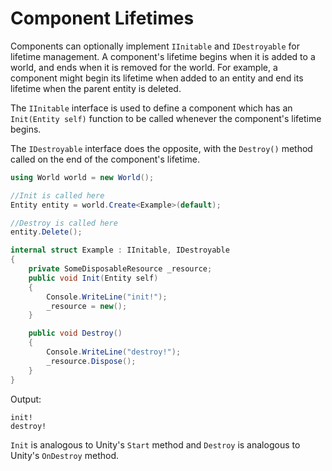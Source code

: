 # Component Lifetimes

Components can optionally implement `IInitable` and `IDestroyable` for lifetime management. A component's lifetime begins when it is added to a world, and ends when it is removed for the world. For example, a component might begin its lifetime when added to an entity and end its lifetime when the parent entity is deleted.

The `IInitable` interface is used to define a component which has an `Init(Entity self)` function to be called whenever the component's lifetime begins.

The `IDestroyable` interface does the opposite, with the `Destroy()` method called on the end of the component's lifetime.

```csharp
using World world = new World();

//Init is called here
Entity entity = world.Create<Example>(default);

//Destroy is called here
entity.Delete();

internal struct Example : IInitable, IDestroyable
{
    private SomeDisposableResource _resource;
    public void Init(Entity self)
    {
        Console.WriteLine("init!");
        _resource = new();
    }

    public void Destroy()
    {
        Console.WriteLine("destroy!");
        _resource.Dispose();
    }
}
```

Output:
```
init!
destroy!
```

`Init` is analogous to Unity's `Start` method and `Destroy` is analogous to Unity's `OnDestroy` method.